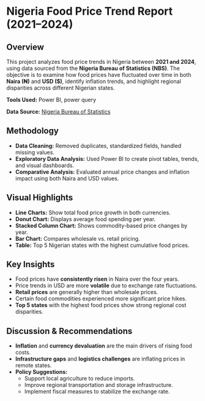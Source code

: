 # Nigeria Food Price Trend Report (2021–2024)

## Overview

This project analyzes food price trends in Nigeria between **2021 and 2024**, using data sourced from the **Nigeria Bureau of Statistics (NBS)**. The objective is to examine how food prices have fluctuated over time in both **Naira (₦)** and **USD ($)**, identify inflation trends, and highlight regional disparities across different Nigerian states.
 
**Tools Used:** Power BI,  power query

**Data Source:** [Nigeria Bureau of Statistics](https://nigerianstat.gov.ng/)


## Methodology

- **Data Cleaning:** Removed duplicates, standardized fields, handled missing values.
- **Exploratory Data Analysis:** Used Power BI to create pivot tables, trends, and visual dashboards.
- **Comparative Analysis:** Evaluated annual price changes and inflation impact using both Naira and USD values.


## Visual Highlights

- **Line Charts:** Show total food price growth in both currencies.
- **Donut Chart:** Displays average food spending per year.
- **Stacked Column Chart:** Shows commodity-based price changes by year.
- **Bar Chart:** Compares wholesale vs. retail pricing.
- **Table:** Top 5 Nigerian states with the highest cumulative food prices.


##  Key Insights

- Food prices have **consistently risen** in Naira over the four years.
- Price trends in USD are more **volatile** due to exchange rate fluctuations.
- **Retail prices** are generally higher than wholesale prices.
- Certain food commodities experienced more significant price hikes.
- **Top 5 states** with the highest food prices show strong regional cost disparities.


## Discussion & Recommendations

- **Inflation** and **currency devaluation** are the main drivers of rising food costs.
- **Infrastructure gaps** and **logistics challenges** are inflating prices in remote states.
- **Policy Suggestions:**
  - Support local agriculture to reduce imports.
  - Improve regional transportation and storage infrastructure.
  - Implement fiscal measures to stabilize the exchange rate.







